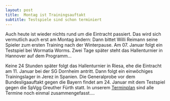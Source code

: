 ```yaml
---
layout: post
title:  Montag ist Trainingsauftakt
subtitle: Testspiele sind schon terminiert
---
```


Auch heute ist wieder nichts rund um die Eintracht passiert. Das wird sich vermutlich auch erst am Montag ändern: Dann bittet Willi Reimann seine Spieler zum ersten Training nach der Winterpause. Am 07. Januar folgt ein Testspiel bei Wormatia Worms. Zwei Tage später steht das Hallenturnier in Hannover auf dem Programm...

Keine 24 Stunden später folgt das Hallenturnier in Riesa, ehe die Eintracht am 11. Januar bei der SG Dornheim antritt. Dann folgt ein einwöchiges Trainingslager in Jerez in Spanien. Die Generalprobe vor dem Bundesligaauftakt gegen die Bayern findet am 24. Januar mit dem Testspiel gegen die SpVgg Greuther Fürth statt. In unserem [Terminplan](http://www.eintracht-stats.de/content/termine.htm) sind alle Termine noch einmal zusammengefasst....
